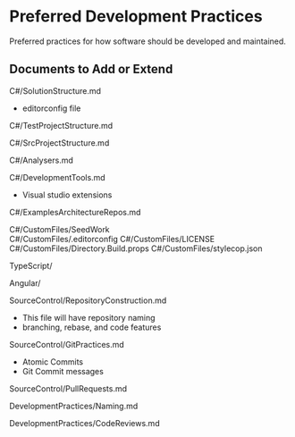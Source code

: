 # Preferred Development Practices
Preferred practices for how software should be developed and maintained.

## Documents to Add or Extend

C#/SolutionStructure.md
 - editorconfig file
 
C#/TestProjectStructure.md

C#/SrcProjectStructure.md

C#/Analysers.md

C#/DevelopmentTools.md
 - Visual studio extensions

C#/ExamplesArchitectureRepos.md

C#/CustomFiles/SeedWork  
C#/CustomFiles/.editorconfig
C#/CustomFiles/LICENSE
C#/CustomFiles/Directory.Build.props
C#/CustomFiles/stylecop.json

TypeScript/

Angular/

SourceControl/RepositoryConstruction.md
 - This file will have repository naming
 - branching, rebase, and code features

SourceControl/GitPractices.md
 - Atomic Commits
 - Git Commit messages
 
SourceControl/PullRequests.md

DevelopmentPractices/Naming.md

DevelopmentPractices/CodeReviews.md

